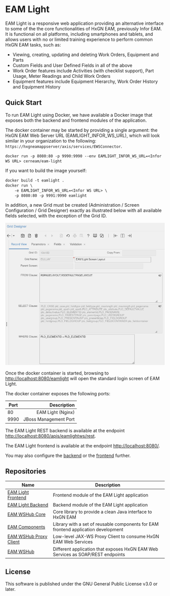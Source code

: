 # EAM Light

EAM Light is a responsive web application providing an alternative interface to some of the the core functionalities of HxGN EAM, previously Infor EAM. It is functional on all platforms, including smartphones and tablets, and allows users with no or limited training experience to perform common HxGN EAM tasks, such as:

- Viewing, creating, updating and deleting Work Orders, Equipment and Parts
- Custom Fields and User Defined Fields in all of the above
- Work Order features include Activities (with checklist support), Part Usage, Meter Readings and Child Work Orders
- Equipment features include Equipment Hierarchy, Work Order History and Equipment History

[comment]: # "## Screenshots"

## Quick Start

To run EAM Light using Docker, we have available a Docker image that exposes both the backend and frontend modules of the application.

The docker container may be started by providing a single argument: the HxGN EAM Web Server URL (EAMLIGHT_INFOR_WS_URL), which will look similar in your organization to the following: `https://hxgneamappserver/axis/services/EWSConnector`.

```
docker run -p 8080:80 -p 9990:9990 --env EAMLIGHT_INFOR_WS_URL=<Infor WS URL> cerneam/eam-light
```

If you want to build the image yourself:

```
docker build -t eamlight .
docker run \
    -e EAMLIGHT_INFOR_WS_URL=<Infor WS URL> \
    -p 8080:80 -p 9991:9990 eamlight
```

In addition, a new Grid must be created (Administration / Screen Configuration / Grid Designer) exactly as illustrated below with all available fields selected, with the exception of the Grid ID.

![Alt text](EAMLight_Layout_Grid.png?raw=true "EAM Light Layout Grid")

Once the docker container is started, browsing to [http://localhost:8080/eamlight](http://localhost:8080/eamlight) will open the standard login screen of EAM Light.

The docker container exposes the following ports:

| Port |           Description |
| ---- | --------------------: |
| 80   |     EAM Light (Nginx) |
| 9990 | JBoss Management Port |

The EAM Light REST backend is available at the endpoint [http://localhost:8080/apis/eamlightws/rest](http://localhost:8080/apis/eamlightws/rest).

The EAM Light frontend is available at the endpoint [http://localhost:8080/](http://localhost:8080/).

You may also configure the [backend](https://github.com/cern-eam/eam-light-backend) or the [frontend](https://github.com/cern-eam/eam-light-frontend) further.

## Repositories

| Name                                                                  | Description                                                                        |
| --------------------------------------------------------------------- | ---------------------------------------------------------------------------------- |
| [EAM Light Frontend](https://github.com/cern-eam/eam-light-frontend)  | Frontend module of the EAM Light application                                       |
| [EAM Light Backend](https://github.com/cern-eam/eam-light-backend)    | Backend module of the EAM Light application                                        |
| [EAM WSHub Core](https://github.com/cern-eam/eam-wshub-core)          | Core library to provide a clean Java interface to HxGN EAM                         |
| [EAM Components](https://github.com/cern-eam/eam-components)          | Library with a set of reusable components for EAM frontend application development |
| [EAM WSHub Proxy Client](https://github.com/cern-eam/eam-proxyclient) | Low-level JAX-WS Proxy Client to consume HxGN  EAM Web Services                    |
| [EAM WSHub](https://github.com/cern-eam/eam-wshub)                    | Different application that exposes HxGN  EAM Web Services as SOAP/REST endpoints   |

[comment]: # "## Contributing"

## License

This software is published under the GNU General Public License v3.0 or later.
